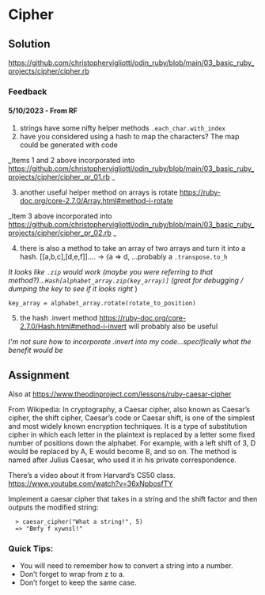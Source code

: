 # Cipher

## Solution

https://github.com/christophervigliotti/odin_ruby/blob/main/03_basic_ruby_projects/cipher/cipher.rb 

### Feedback

#### 5/10/2023 - From RF 

1. strings have some nifty helper methods `.each_char.with_index `
2. have you considered using a hash to map the characters? The map could be generated with code

_Items 1 and 2 above incorporated into https://github.com/christophervigliotti/odin_ruby/blob/main/03_basic_ruby_projects/cipher/cipher_pr_01.rb _

3. another useful helper method on arrays is rotate https://ruby-doc.org/core-2.7.0/Array.html#method-i-rotate 

_Item 3 above incorporated into https://github.com/christophervigliotti/odin_ruby/blob/main/03_basic_ruby_projects/cipher/cipher_pr_02.rb _

4. there is also a method to take an array of two arrays and turn it into a hash.
[[a,b,c],[d,e,f]].... -> {a => d, ...probably a `.transpose.to_h`

_It looks like `.zip` would work (maybe you were referring to that method?)...`Hash[alphabet_array.zip(key_array)]` (great for debugging / dumping the key to see if it looks right_
)  
```
key_array = alphabet_array.rotate(rotate_to_position)
```

5. the hash .invert method https://ruby-doc.org/core-2.7.0/Hash.html#method-i-invert
will probably also be useful

_I'm not sure how to incorporate .invert into my code...specifically what the benefit would be_

## Assignment 

Also at https://www.theodinproject.com/lessons/ruby-caesar-cipher

From Wikipedia: In cryptography, a Caesar cipher, also known as Caesar’s cipher, the shift cipher, Caesar’s code or Caesar shift, is one of the simplest and most widely known encryption techniques. It is a type of substitution cipher in which each letter in the plaintext is replaced by a letter some fixed number of positions down the alphabet. For example, with a left shift of 3, D would be replaced by A, E would become B, and so on. The method is named after Julius Caesar, who used it in his private correspondence.

There’s a video about it from Harvard’s CS50 class. https://www.youtube.com/watch?v=36xNpbosfTY

Implement a caesar cipher that takes in a string and the shift factor and then outputs the modified string:

```
  > caesar_cipher("What a string!", 5)
  => "Bmfy f xywnsl!"
```

### Quick Tips:

* You will need to remember how to convert a string into a number.
* Don’t forget to wrap from z to a.
* Don’t forget to keep the same case.